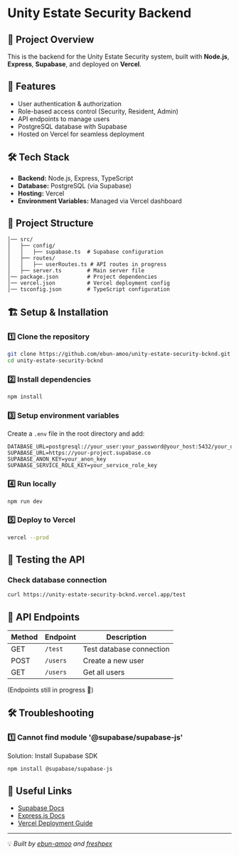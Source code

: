 # Unity Estate Security Backend

## 🚀 Project Overview
This is the backend for the Unity Estate Security system, built with **Node.js**, **Express**, **Supabase**, and deployed on **Vercel**.

## 📌 Features
- User authentication & authorization
- Role-based access control (Security, Resident, Admin)
- API endpoints to manage users
- PostgreSQL database with Supabase
- Hosted on Vercel for seamless deployment

## 🛠️ Tech Stack
- **Backend:** Node.js, Express, TypeScript
- **Database:** PostgreSQL (via Supabase)
- **Hosting:** Vercel
- **Environment Variables:** Managed via Vercel dashboard

## 📂 Project Structure
```
│── src/
│   ├── config/
│   │   ├── supabase.ts  # Supabase configuration
│   ├── routes/
│   │   ├── userRoutes.ts # API routes in progress
│   ├── server.ts        # Main server file
│── package.json         # Project dependencies
│── vercel.json          # Vercel deployment config
│── tsconfig.json        # TypeScript configuration
```

## 🏗️ Setup & Installation
### 1️⃣ Clone the repository
```sh
git clone https://github.com/ebun-amoo/unity-estate-security-bcknd.git
cd unity-estate-security-bcknd
```

### 2️⃣ Install dependencies
```sh
npm install
```

### 3️⃣ Setup environment variables
Create a `.env` file in the root directory and add:
```env
DATABASE_URL=postgresql://your_user:your_password@your_host:5432/your_database
SUPABASE_URL=https://your-project.supabase.co
SUPABASE_ANON_KEY=your_anon_key
SUPABASE_SERVICE_ROLE_KEY=your_service_role_key
```

### 4️⃣ Run locally
```sh
npm run dev
```

### 5️⃣ Deploy to Vercel
```sh
vercel --prod
```

## 🚦 Testing the API
### **Check database connection**
```sh
curl https://unity-estate-security-bcknd.vercel.app/test
```

## 📜 API Endpoints
| Method | Endpoint   | Description             |
|--------|-----------|-------------------------|
| GET    | `/test`    | Test database connection |
| POST   | `/users`   | Create a new user       |
| GET    | `/users`   | Get all users           |
(Endpoints still in progress 🚧)

## 🛠️ Troubleshooting
### **1️⃣ Cannot find module '@supabase/supabase-js'**
Solution: Install Supabase SDK
```sh
npm install @supabase/supabase-js
```

## 🔗 Useful Links
- [Supabase Docs](https://supabase.com/docs)
- [Express.js Docs](https://expressjs.com/)
- [Vercel Deployment Guide](https://vercel.com/docs)

---
💡 *Built by [ebun-amoo](https://github.com/ebun-amoo) and [freshpex](https://github.com/freshpex/)*

